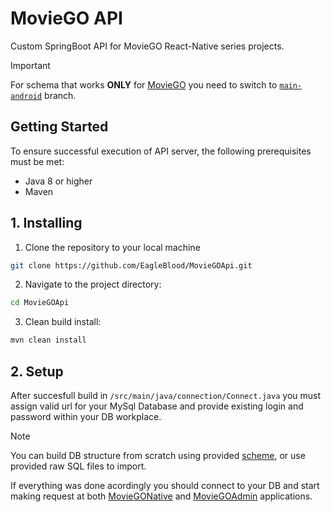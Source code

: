 # MovieGO API

Custom SpringBoot API for MovieGO React-Native series projects.

> [!IMPORTANT]
> For schema that works **ONLY** for [MovieGO](https://github.com/EagleBlood/MovieGO) you need to switch to [```main-android```](https://github.com/EagleBlood/MovieGOApi/tree/main-android) branch.

## Getting Started
To ensure successful execution of API server, the following prerequisites must be met:

* Java 8 or higher
* Maven

## 1. Installing
1. Clone the repository to your local machine
```bash
git clone https://github.com/EagleBlood/MovieGOApi.git
```

2. Navigate to the project directory:
```bash
cd MovieGOApi
```

3. Clean build install:
```bash
mvn clean install
```

## 2. Setup

After succesfull build in ```/src/main/java/connection/Connect.java``` you must assign valid url for your MySql Database and provide existing login and password within your DB workplace.

> [!NOTE]
> You can build DB structure from scratch using provided [scheme](), or use provided raw SQL files to import.

If everything was done acordingly you should connect to your DB and start making request at both [MovieGONative](https://github.com/EagleBlood/MovieGONative) and [MovieGOAdmin](https://github.com/EagleBlood/MovieGOAdmin) applications.
